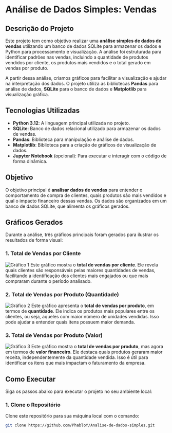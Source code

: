 # Análise de Dados Simples: Vendas

## Descrição do Projeto

Este projeto tem como objetivo realizar uma **análise simples de dados de vendas** utilizando um banco de dados SQLite para armazenar os dados e Python para processamento e visualização. A análise foi estruturada para identificar padrões nas vendas, incluindo a quantidade de produtos vendidos por cliente, os produtos mais vendidos e o total gerado em vendas por produto.

A partir dessa análise, criamos gráficos para facilitar a visualização e ajudar na interpretação dos dados. O projeto utiliza as bibliotecas **Pandas** para análise de dados, **SQLite** para o banco de dados e **Matplotlib** para visualização gráfica.

## Tecnologias Utilizadas

- **Python 3.12**: A linguagem principal utilizada no projeto.
- **SQLite**: Banco de dados relacional utilizado para armazenar os dados de vendas.
- **Pandas**: Biblioteca para manipulação e análise de dados.
- **Matplotlib**: Biblioteca para a criação de gráficos de visualização de dados.
- **Jupyter Notebook** (opcional): Para executar e interagir com o código de forma dinâmica.

## Objetivo

O objetivo principal é **analisar dados de vendas** para entender o comportamento de compra de clientes, quais produtos são mais vendidos e qual o impacto financeiro dessas vendas. Os dados são organizados em um banco de dados SQLite, que alimenta os gráficos gerados.

## Gráficos Gerados

Durante a análise, três gráficos principais foram gerados para ilustrar os resultados de forma visual:

### 1. Total de Vendas por Cliente
![Gráfico 1](https://i.imgur.com/TgywFRL.png)
Este gráfico mostra o **total de vendas por cliente**. Ele revela quais clientes são responsáveis pelas maiores quantidades de vendas, facilitando a identificação dos clientes mais engajados ou que mais compraram durante o período analisado.

### 2. Total de Vendas por Produto (Quantidade)
![Gráfico 2](https://i.imgur.com/5dFnCJ9.png)
Este gráfico apresenta o **total de vendas por produto**, em termos de **quantidade**. Ele indica os produtos mais populares entre os clientes, ou seja, aqueles com maior número de unidades vendidas. Isso pode ajudar a entender quais itens possuem maior demanda.

### 3. Total de Vendas por Produto (Valor)
![Gráfico 3](https://i.imgur.com/cBniJ07.png)
Este gráfico mostra o **total de vendas por produto**, mas agora em termos de **valor financeiro**. Ele destaca quais produtos geraram maior receita, independentemente da quantidade vendida. Isso é útil para identificar os itens que mais impactam o faturamento da empresa.

## Como Executar

Siga os passos abaixo para executar o projeto no seu ambiente local:

### 1. Clone o Repositório
Clone este repositório para sua máquina local com o comando:
```bash
git clone https://github.com/PhabloY/Analise-de-dados-simples.git